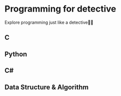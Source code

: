 # Programming for detective

Explore programming just like a detective🕵️‍♂️

## C







## Python







## C#







## Data Structure & Algorithm





